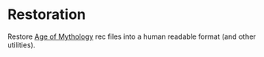 # Restoration

Restore [Age of Mythology](https://www.ageofempires.com/games/aom/age-of-mythology-retold/) rec files into a human readable format (and other utilities).
